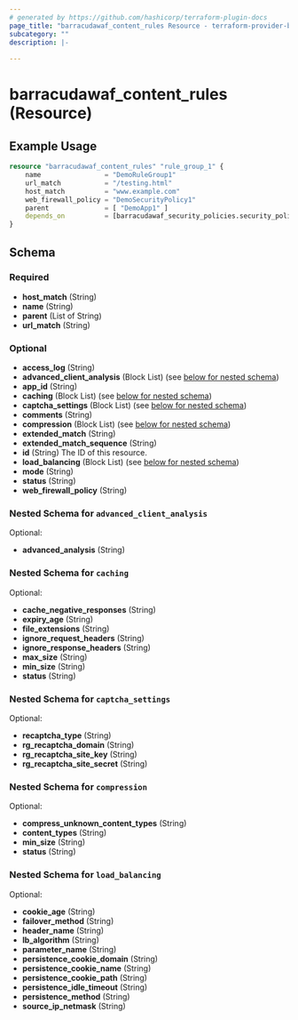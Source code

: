 ```yaml
---
# generated by https://github.com/hashicorp/terraform-plugin-docs
page_title: "barracudawaf_content_rules Resource - terraform-provider-barracudawaf"
subcategory: ""
description: |-
  
---
```


# barracudawaf_content_rules (Resource)



## Example Usage

```terraform
resource "barracudawaf_content_rules" "rule_group_1" {
    name                = "DemoRuleGroup1"
    url_match           = "/testing.html"
    host_match          = "www.example.com"
    web_firewall_policy = "DemoSecurityPolicy1"
    parent              = [ "DemoApp1" ]
    depends_on          = [barracudawaf_security_policies.security_policy_1]
}
```

<!-- schema generated by tfplugindocs -->
## Schema

### Required

- **host_match** (String)
- **name** (String)
- **parent** (List of String)
- **url_match** (String)

### Optional

- **access_log** (String)
- **advanced_client_analysis** (Block List) (see [below for nested schema](#nestedblock--advanced_client_analysis))
- **app_id** (String)
- **caching** (Block List) (see [below for nested schema](#nestedblock--caching))
- **captcha_settings** (Block List) (see [below for nested schema](#nestedblock--captcha_settings))
- **comments** (String)
- **compression** (Block List) (see [below for nested schema](#nestedblock--compression))
- **extended_match** (String)
- **extended_match_sequence** (String)
- **id** (String) The ID of this resource.
- **load_balancing** (Block List) (see [below for nested schema](#nestedblock--load_balancing))
- **mode** (String)
- **status** (String)
- **web_firewall_policy** (String)

<a id="nestedblock--advanced_client_analysis"></a>
### Nested Schema for `advanced_client_analysis`

Optional:

- **advanced_analysis** (String)


<a id="nestedblock--caching"></a>
### Nested Schema for `caching`

Optional:

- **cache_negative_responses** (String)
- **expiry_age** (String)
- **file_extensions** (String)
- **ignore_request_headers** (String)
- **ignore_response_headers** (String)
- **max_size** (String)
- **min_size** (String)
- **status** (String)


<a id="nestedblock--captcha_settings"></a>
### Nested Schema for `captcha_settings`

Optional:

- **recaptcha_type** (String)
- **rg_recaptcha_domain** (String)
- **rg_recaptcha_site_key** (String)
- **rg_recaptcha_site_secret** (String)


<a id="nestedblock--compression"></a>
### Nested Schema for `compression`

Optional:

- **compress_unknown_content_types** (String)
- **content_types** (String)
- **min_size** (String)
- **status** (String)


<a id="nestedblock--load_balancing"></a>
### Nested Schema for `load_balancing`

Optional:

- **cookie_age** (String)
- **failover_method** (String)
- **header_name** (String)
- **lb_algorithm** (String)
- **parameter_name** (String)
- **persistence_cookie_domain** (String)
- **persistence_cookie_name** (String)
- **persistence_cookie_path** (String)
- **persistence_idle_timeout** (String)
- **persistence_method** (String)
- **source_ip_netmask** (String)


